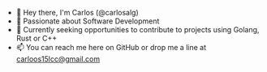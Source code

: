 - 👋 Hey there, I'm Carlos (@carlosalg)
- 👀 Passionate about Software Development
- 💼 Currently seeking opportunities to contribute to projects using Golang, Rust or C++
- 📫 You can reach me here on GitHub or drop me a line at carloos15lcc@gmail.com


<!---
carlosalg/carlosalg is a ✨ special ✨ repository because its `README.md` (this file) appears on your GitHub profile.
You can click the Preview link to take a look at your changes.
--->
